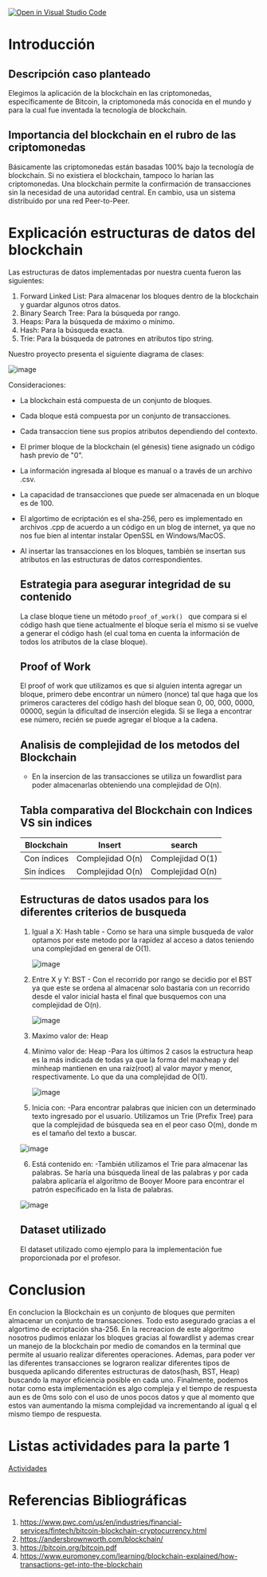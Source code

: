 [![Open in Visual Studio Code](https://classroom.github.com/assets/open-in-vscode-c66648af7eb3fe8bc4f294546bfd86ef473780cde1dea487d3c4ff354943c9ae.svg)](https://classroom.github.com/online_ide?assignment_repo_id=8761369&assignment_repo_type=AssignmentRepo)
# Introducción
## Descripción caso planteado

Elegimos la aplicación de la blockchain en las criptomonedas, específicamente de Bitcoin, la criptomoneda más conocida en el mundo y para la cual fue inventada la tecnología de blockchain.

## Importancia del blockchain en el rubro de las criptomonedas

Básicamente las criptomonedas están basadas 100% bajo la tecnología de blockchain. Si no existiera el blockchain, tampoco lo harían las criptomonedas. Una blockchain permite la confirmación de transacciones sin la necesidad de una autoridad central. En cambio, usa un sistema distribuido por una red Peer-to-Peer.

# Explicación estructuras de datos del blockchain

Las estructuras de datos implementadas por nuestra cuenta fueron las siguientes:

1. Forward Linked List: Para almacenar los bloques dentro de la blockchain y guardar algunos otros datos.
2. Binary Search Tree: Para la búsqueda por rango.
3. Heaps: Para la búsqueda de máximo o mínimo.
4. Hash: Para la búsqueda exacta.
5. Trie: Para la búsqueda de patrones en atributos tipo string.

Nuestro proyecto presenta el siguiente diagrama de clases:

![image](https://user-images.githubusercontent.com/82919499/205078795-4beaa0dd-3218-402a-a1ab-6e5ca43e6dc7.png)

Consideraciones:

- La blockchain está compuesta de un conjunto de bloques.
- Cada bloque está compuesta por un conjunto de transacciones.
- Cada transaccion tiene sus propios atributos dependiendo del contexto.
- El primer bloque de la blockchain (el génesis) tiene asignado un código hash previo de "0".
- La información ingresada al bloque es manual o a través de un archivo .csv.
- La capacidad de transacciones que puede ser almacenada en un bloque es de 100.
- El algortimo de ecriptación es el sha-256, pero es implementado en archivos .cpp de acuerdo a un código en un blog de internet, ya que no nos fue bien al intentar instalar OpenSSL en Windows/MacOS.
- Al insertar las transacciones en los bloques, también se insertan sus atributos en las estructuras de datos correspondientes.


   ## Estrategia para asegurar integridad de su contenido

   La clase bloque tiene un método ```proof_of_work() ``` que compara si el código hash que tiene actualmente el bloque sería el mismo si se vuelve a generar el código hash (el cual toma en cuenta la información de todos los atributos de la clase bloque).

   ## Proof of Work

   El proof of work que utilizamos es que si alguien intenta agregar un bloque, primero debe encontrar un número (nonce) tal que haga que los primeros caracteres del código hash del bloque sean 0, 00, 000, 0000, 00000, según la dificultad de inserción elegida. Si se llega a encontrar ese número, recién se puede agregar el bloque a la cadena.
   
   ## Analisis de complejidad de los metodos del Blockchain
   
   - En la insercion de las transacciones se utiliza un fowardlist para poder almacenarlas obteniendo una complejidad de O(n).  
   
   ## Tabla comparativa del Blockchain con Indices VS sin indices
   
   | Blockchain | Insert | search | 
   | --- | --- | --- |
   | Con índices | Complejidad O(n) | Complejidad O(1) |
   | Sin índices | Complejidad O(n) | Complejidad O(n) |
   
   ## Estructuras de datos usados para los diferentes criterios de busqueda
   
    1. Igual a X: Hash table
      - Como se hara una simple busqueda de valor optamos por este metodo por la rapidez al acceso a datos teniendo una complejidad en general de O(1).
         
        ![image](https://user-images.githubusercontent.com/82919499/205082437-35298f4e-f6dc-4f99-8433-89ae778110de.png)

      
    2. Entre X y Y: BST
      - Con el recorrido por rango se decidio por el BST ya que este se ordena al almacenar solo bastaria con un recorrido desde el valor inicial hasta el final que           busquemos con una complejidad de O(n).
      
        ![image](https://user-images.githubusercontent.com/82919499/205085007-e07c1ce5-04e2-4904-ac46-5c71f13244c3.png)
       
         
    3. Maximo valor de: Heap
    4. Minimo valor de: Heap
          -Para los últimos 2 casos la estructura heap es la más indicada de todas ya que la forma del maxheap y del minheap mantienen en una raiz(root) al valor mayor y menor, respectivamente. Lo que da una complejidad de O(1).
          
         ![image](https://user-images.githubusercontent.com/82919499/205086378-6b78018b-5efb-4796-9c15-fa602556b5dd.png)

    5. Inicia con:
      -Para encontrar palabras que inicien con un determinado texto ingresado por el usuario. Utilizamos un Trie (Prefix Tree) para que la complejidad de búsqueda sea en el peor caso O(m), donde m es el tamaño del texto a buscar.
      
    ![image](https://user-images.githubusercontent.com/82919499/205085721-ce8877aa-c136-412c-a690-15c8adde899c.png)

      
    6. Está contenido en:
      -También utilizamos el Trie para almacenar las palabras. Se haría una búsqueda lineal de las palabras y por cada palabra aplicaría el algoritmo de Booyer Moore para encontrar el patrón especificado en la lista de palabras.
      
     ![image](https://user-images.githubusercontent.com/82919499/205086354-78bc0f1b-d9f7-4944-beb9-a2f734dc14d2.png)


   ## Dataset utilizado

   El dataset utilizado como ejemplo para la implementación fue proporcionada por el profesor.
   
# Conclusion

   En conclucion la Blockchain es un conjunto de bloques que permiten almacenar un conjunto de transacciones. Todo esto asegurado gracias a el algortimo de ecriptación sha-256. En la recreacion de este algoritmo nosotros pudimos enlazar los bloques gracias al fowardlist y ademas crear un manejo de la blockchain por medio de comandos en la terminal que permite al usuario realizar diferentes operaciones. Ademas, para poder ver las diferentes transacciones se lograron realizar diferentes tipos de busqueda aplicando diferentes estructuras de datos(hash, BST, Heap) buscando la mayor eficiencia posible en cada uno. Finalmente, podemos notar como esta implementación es algo compleja y el tiempo de respuesta aun es de 0ms solo con el uso de unos pocos datos y que al momento que estos van aumentando la misma complejidad va incrementando al igual q el mismo tiempo de respuesta.


# Listas actividades para la parte 1

[Actividades](https://github.com/users/Neo-Zapata/projects/4/views/1)

# Referencias Bibliográficas

1. https://www.pwc.com/us/en/industries/financial-services/fintech/bitcoin-blockchain-cryptocurrency.html
2. https://andersbrownworth.com/blockchain/
3. https://bitcoin.org/bitcoin.pdf
4. https://www.euromoney.com/learning/blockchain-explained/how-transactions-get-into-the-blockchain
